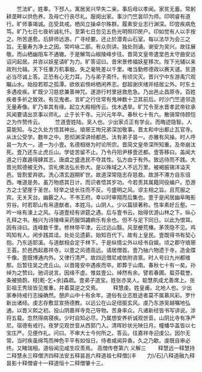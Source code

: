 <!-- { "loadSidebar": true } -->
　　竺法旷。姓睾。下邳人。寓居吴兴早失二亲。事后母以孝闻。家贫无蓄。常躬耕垄畔以供色养。及母亡行丧尽礼。服阕出家。事沙门竺昙印为师。印明睿有道行。旷师事竭诚。迄受具戒。栖风立操卓尔殊群。履素安业志行渊深。印尝疾病危笃。旷乃七日七夜祈诚礼忏。至第七日忽见五色光明照印房户。印如觉有人以手按之。所苦遂愈。后辞师远游。广寻经要。还止於潜青山石室。每以法华为会三之旨。无量寿为净土之因。常吟咏二部。有众则讲。独处则诵。谢安为吴兴。故往展敬。而山栖幽阻车不通辙。于是解驾山椒陵峰步往。晋简文皇帝遣堂邑太守曲安远诏问起居。并咨以妖星请旷为力。旷答诏曰。昔宋景修福妖星移次。陛下光辅以来政刑允辑。天下任重万机事殷。失之毫牦差以千里。唯当勤修德政以赛天谴。贫道必当尽诚上答。正恐有心无力耳。乃与弟子斋忏。有顷灾灭。晋兴宁中东游禹穴观瞩山水。始投若耶之孤潭。欲依岩傍岭栖闲养志。郄超谢庆绪并结居尘外。时东土多遇疫疾。旷既少习慈悲兼善神咒。遂游行村里拯救危急。乃出邑止昌原寺。百姓疾者多祈之致效。有见鬼者。言旷之行住常有鬼神数十卫其前后。时沙门竺道邻造无量寿像。旷乃率其有缘。起立大殿相传云。伐木遇旱。旷咒令至水晋孝武帝钦承风闻要请出京事以师礼。止于长干寺。元兴元年卒。春秋七十有六。散骑常侍顾恺之为作赞传云。
　　竺道壹姓陆。吴人也。少出家贞正有学业。而晦迹隐智。人莫能知。与之久处方悟其神出。琅琊王珣兄弟深加敬事。晋太和中出都止瓦官寺。从汰公受学。数年之中。思彻渊深讲倾都邑。汰有弟子昙一。亦雅有风操。时人呼昙一为大一。道一为小壹。名德相继为时论所宗。晋简文皇帝深所知重。及帝崩汰死。壹乃还东止虎丘山。学徒苦留不止。乃令丹阳尹移壹还都。壹答移曰。盖闻大道之行嘉遁得肆其志。唐虞之盛逸民不夺其性。弘方由于有外。致远待而不践。大晋光熙德被无外。崇礼佛法弘长弥大。是以殊域之人不远万里。被褐振锡洋溢天邑。皆割爱弃欲。洗心清玄遐期旷世。故道深常隐志存慈救。故游不滞方自东徂西。唯道是务。虽万物惑其日计。而识者悟其岁功。今若责其属籍同役编户。恐游方之士望崖于圣世。轻举之徒长往而不反。亏盛明之风。谬主相之旨。且荒服之宾。无关天台。幽薮之人。不书王府。幸以时审翔而后集也。壹于是闲居幽阜晦影穷谷。时若耶山有帛道猷者。本姓冯。山阴人。少以篇牍著称。性率素好丘壑。一吟一咏有濠上之风。与道壹经有讲筵之遇。后与壹书云。始得优游山林之下。纵心孔释之书。触兴为诗陵峰采药服饵蠲痾乐有余也。但不与足下同日。以此为恨耳。因有诗曰。连峰数千里。修林带平津。云过远山翳。风至梗荒榛。茅茨隐不见。鸡鸣知有人。闲步践其迳。处处见遗薪。始知百代下。故有上皇民。壹既得书有契心抱。乃东适耶溪。与道猷相会定于林下。于是纵情尘外以经书自娱。顷之郡守琅琊王荟。於邑西起嘉祥寺。以壹之风德高远。请居僧首。壹乃抽六物遗于寺。造金牒千像。壹既博通内外。又律行清严。故四远僧尼咸依附咨禀。时人号曰九州都维那。后暂往吴之虎丘山。以晋隆安中遇疾而卒。即葬于山南。春秋七十有一矣。孙绰为之赞曰。驰词说言。因缘不虚。惟兹壹公。绰然有余。譬若春圃。载芬载誉。条被猗蔚。枝[乾-乞+余]森疏。壹弟子道宝。姓张亦吴人。聪慧夙成尤善席上。张彭祖王秀琰皆见推重。并着莫逆之交焉。
　　释慧虔。姓皇甫。北地人也。少出家奉持戒行志操确然。憩庐山中十有余年。道俗有业志胜途者莫不属慕风彩。罗什新出诸经。虔志存敷显宣扬德教。以远公在山足纽振玄风。虔乃东游吴越嘱地弘通。以晋义熙之初。投山阴嘉祥寺克己导物。苦身率众。凡诸新经皆书写讲说。涉将五载。忽然得病寝疾。少时自知必尽。乃属想安养祈诚观世音。山阴比寺有净严尼。宿德有戒行。夜梦见观世音从西郭门入。清晖妙状光映日月。幢幡华盖皆以七宝庄严。见便作礼。问曰。不审大士今何所之。答云。往嘉祥寺迎虔公。因尔无常。当时疾虽绵笃而神色平平有如恒日。侍者咸闻异香。久之乃歇。虔既自审必终。又睹瑞相。道俗闻见咸生叹羡焉。
高僧传卷第六
义解三
　　释慧远一释慧持二释慧永三释僧济四释法安五释昙邕六释道祖七释僧[(丰　　力)/石]八释道融九释昙影十释僧睿十一释道恒十二释僧肇十三。
